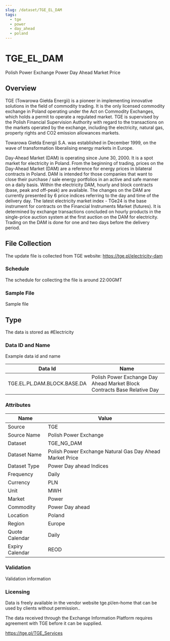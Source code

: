 ```yaml
---
slug: /dataset/TGE_EL_DAM
tags:
  - tge
  - power
  - day_ahead
  - poland
---
```


TGE_EL_DAM
============================================================

Polish Power Exchange Power Day Ahead Market Price

## Overview

TGE (Towarowa Giełda Energii)  is a pioneer in implementing innovative solutions in the field of commodity trading. It is the only licensed commodity exchange in Poland operating under the Act on Commodity Exchanges, which holds a permit to operate a regulated market. TGE is supervised by the Polish Financial Supervision Authority with regard to the transactions on the markets operated by the exchange, including the electricity, natural gas, property rights and CO2 emission allowances markets.

Towarowa Giełda Energii S.A. was established in December 1999, on the wave of transformation liberalising energy markets in Europe.

Day-Ahead Market (DAM) is operating since June 30, 2000. It is a spot market for electricity in Poland. From the beginning of trading, prices on the Day-Ahead Market (DAM) are a reference for energy prices in bilateral contracts in Poland. DAM is intended for those companies that want to close their purchase / sale energy portfolios in an active and safe manner on a daily basis.
Within the electricity DAM, hourly and block contracts (base, peak and off-peak) are available. The changes on the DAM are currently presented by 6 price indices referring to the day and time of the delivery day. The latest electricity market index - TGe24 is the base instrument for contracts on the Financial Instruments Market (futures). It is determined by exchange transactions concluded on hourly products in the single-price auction system at the first auction on the DAM for electricity. Trading on the DAM is done for one and two days before the delivery period.

## File Collection

The update file is collected from TGE website: https://tge.pl/electricity-dam

### Schedule

The schedule for collecting the file is around 22:00GMT

### Sample File

Sample file

## Type

The data is stored as #Electricity

### Data ID and Name

Example data id and name

|**Data Id**|**Name**|
|-|-|
|TGE.EL.PL.DAM.BLOCK.BASE.DA|Polish Power Exchange Day Ahead Market Block Contracts Base Relative Day|

### Attributes

|Name|Value|
|-|-|
|Source|TGE|
|Source Name|Polish Power Exchange|
|Dataset|TGE_NG_DAM|
|Dataset Name|Polish Power Exchange Natural Gas Day Ahead Market Price|
|Dataset Type|Power Day ahead Indices|
|Frequency|Daily|
|Currency|PLN|
|Unit|MWH|
|Market|Power|
|Commodity|Power Day ahead|
|Location|Poland|
|Region|Europe|
|Quote Calendar|Daily|
|Expiry Calendar|REOD|

### Validation

Validation information

### Licensing

Data is freely available in the vendor website tge.pl/en-home that can be used by clients without permission..

The data received through the Exchange Information Platform requires agreement with TGE before it can be supplied.

https://tge.pl/TGE_Services

